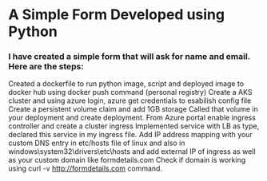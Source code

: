 # A Simple Form Developed using Python 
### I have created a simple form that will ask for name and email. Here are the steps:
 Created a dockerfile to run python image, script and deployed image to docker hub using docker push  command   (personal registry)
 Create a AKS cluster and using azure login, azure get credentials to esabilish config file
 Create a persistent volume claim and add 1GB storage
 Called that volume in your deployment and create deployment.
 From Azure portal enable ingress controller and create a cluster ingress
 Implemented service with LB as type, declared this service in my ingress file.
 Add IP address mapping with your custom DNS entry in etc/hosts file of linux and also in windows\system32\drivers\etc\hosts and add external IP of ingress as well as your   custom domain like formdetails.com
 Check if domain is working using curl -v http://formdetails.com command.
